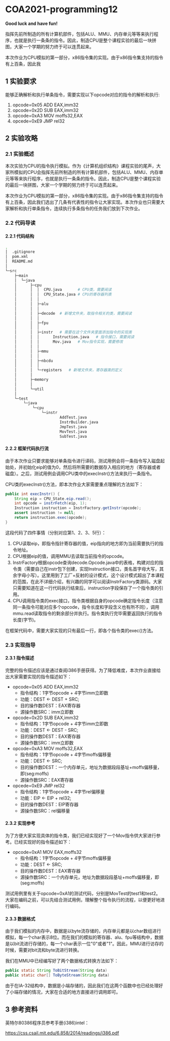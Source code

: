 # COA2021-programming12

**Good luck and have fun!**

指挥先前所制造的所有计算机部件，包括ALU、MMU、内存单元等等来执行程序，也就是执行一条条的指令。因此，制造CPU是整个课程实验的最后一块拼图，大家一个学期的努力终于可以连贯起来。

本次作业为CPU模拟的第一部分，x86指令集的实现。由于x86指令集支持的指令有上百条，因此我


## 1 实验要求

能够正确解析和执行单条指令，需要实现以下opcode对应的指令的解析和执行:

1. opcode=0x05 ADD EAX,imm32
2. opcode=0x2D SUB EAX,imm32
3. opcode=0xA3 MOV moffs32,EAX
4. opcede=0xE9 JMP rel32



## 2 实验攻略

### 2.1 实验概述

本次实验为CPU的指令执行模拟。作为《计算机组织结构》课程实验的尾声，大家所模拟的CPU会指挥先前所制造的所有计算机部件，包括ALU、MMU、内存单元等等来执行程序，也就是执行一条条的指令。因此，制造CPU是整个课程实验的最后一块拼图，大家一个学期的努力终于可以连贯起来。

本次作业为CPU模拟的第一部分，x86指令集的实现。由于x86指令集支持的指令有上百条，因此我们选出了几条有代表性的指令让大家实现。本次作业也只需要大家解析和执行单条指令，连续执行多条指令的任务我们放到下次作业。



### 2.2 代码导读

#### 2.2.1 代码结构

```bash
.
│  .gitignore
│  pom.xml
│  README.md
│
└─src
    ├─main
    │  └─java
    │      ├─cpu
    │      │  │  CPU.java		# CPU类，需要阅读
    │      │  │  CPU_State.java	# CPU的寄存器列表
    │      │  │
    │      │  ├─alu
    │      │  │
    │      │  ├─decode	# 新增文件夹，取指令相关的类，需要阅读
    │      │  │
    │      │  ├─fpu
    │      │  │
    │      │  ├─instr	# 需要在这个文件夹里面添加指令的实现类
    │      │  │      Instruction.java	# 指令接口，需要阅读
    │      │  │      Mov.java	# Mov指令实现，需要修改
    │      │  │
    │      │  ├─mmu
    │      │  │
    │      │  ├─nbcdu
    │      │  │
    │      │  └─registers	# 新增文件夹，寄存器类的定义
    │      │
    │      ├─memory
    │      │
    │      └─util
    │
    └─test
        └─java
            └─cpu
                └─instr
                        AddTest.java
                        InstrBuilder.java
                        JmpTest.java
                        MovTest.java
                        SubTest.java

```



#### 2.2.2 框架代码执行流

由于本次作业只要求能够对单条指令进行译码，测试用例会将一条指令写入磁盘起始处，并初始化eip的值为0，然后将所需要的数据存入相应的地方（寄存器或者磁盘）。之后，测试用例会调用CPU类中的execInstr()方法来执行一条指令。

CPU类的execInstr()方法，即本次作业大家需要重点理解的方法如下：

```java
public int execInstr() {
    String eip = CPU_State.eip.read();
    int opcode = instrFetch(eip, 1);
    Instruction instruction = InstrFactory.getInstr(opcode);
    assert instruction != null;
    return instruction.exec(opcode);
}
```

这段代码了四件事情（分别对应第1、2、3、5行）：

1. CPU读取eip，即指令指针寄存器的值，eip指向的地方即为当前需要执行的指令地址。
2. CPU根据eip的值，调用MMU去读取当前指令的opcode。
3. InstrFactory根据opcode查询decode.Opcode.java中的表格，构建对应的指令类（需要自己在instr包下创建，实现Instruction接口，类名首字母大写，其余字母小写）。这里用到了工厂+反射的设计模式，这个设计模式超出了本课程的范围，在此不详细介绍，有兴趣的同学可以阅读InstrFactory类源码。大家只需要知道在这一行代码执行结束后，instruction字段保存了一个指令类的引用。
4. CPU调用指令类的exec接口，指令类根据自身的opcode确定指令长度（注意同一条指令可能对应多个opcode，指令长度和字段含义也有所不同），调用mmu.read读取指令的剩余部分并执行。指令类执行完毕需要返回执行的指令长度(字节)。

在框架代码中，需要大家实现的只有最后一行，即各个指令类的exec()方法。



### 2.3 实现指导

#### 2.3.1 指令描述

完整的指令描述应该是通过查阅i386手册获得。为了降低难度，本次作业直接给出大家需要实现的指令描述如下：

- opcode=0x05 ADD EAX,imm32
    - 指令结构：1字节opcode + 4字节imm立即数
    - 功能：DEST ← DEST + SRC;
    - 目的操作数DEST：EAX寄存器
    - 源操作数SRC：imm立即数
- opcode=0x2D SUB EAX,imm32
    - 指令结构：1字节opcode + 4字节imm立即数
    - 功能：DEST ← DEST - SRC;
    - 目的操作数DEST：EAX寄存器
    - 源操作数SRC：imm立即数
- opcode=0xA3 MOV moffs32,EAX
    - 指令结构：1字节opcode + 4字节moffs偏移量
    - 功能：DEST ← SRC;
    - 目的操作数DEST：一个内存单元，地址为数据段段基址+moffs偏移量，即(seg:moffs)
    - 源操作数SRC：EAX寄存器
- opcede=0xE9 JMP rel32
    - 指令结构：1字节opcode + 4字节rel偏移量
    - 功能：EIP ← EIP + rel32;
    - 目的操作数DEST：EIP寄存器
    - 源操作数SRC：rel偏移量



#### 2.3.2 实现参考

为了方便大家实现具体的指令类，我们已经实现好了一个Mov指令供大家进行参考。已经实现好的指令描述如下：

- opcode=0xA1 MOV EAX,moffs32
    - 指令结构：1字节opcode + 4字节moffs偏移量
    - 功能：DEST ← SRC;
    - 目的操作数DEST：EAX寄存器
    - 源操作数SRC：一个内存单元，地址为数据段段基址+moffs偏移量，即(seg:moffs)

测试用例里有关于opcode=0xA1的测试代码，分别是MovTest的test1和test2。大家在编码之前，可以先结合测试用例，理解整个指令执行的流程，以便更好地进行编码。



#### 2.3.3 数据格式

由于我们模拟的内存中，数据是以byte流存储的，内存单元都是以char数组进行模拟，每一个char表示8位。而在我们的模拟的寄存器、alu、fpu等结构中，数据是以bit流进行存储的，每一个char表示一位"0"或者"1"。因此，MMU进行访存的时候，需要对bit流和byte流进行转换。

我们在MMU中已经编写好了两个数据格式转换方法如下：

```java
public static String ToBitStream(String data)
public static char[] ToByteStream(String data)
```

由于在IA-32结构中，数据是小端存储的，因此我们在这两个函数中也已经处理好了小端存储的情况，大家在合适的地方直接进行调用即可。



## 3 参考资料

英特尔80386程序员参考手册(i386)intel：

https://css.csail.mit.edu/6.858/2014/readings/i386.pdf